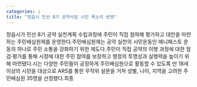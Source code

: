 ```yaml
---
categories: i
title: "정읍시 민선 8기 공약사업 시민 목소리 반영"
---
```

정읍시가 민선 8기 공약 실천계획 수립과정에 주민이 직접 참여해 평가하고 대안을 마련하는 주민배심원제를 운영한다.주민배심원제는 공약 실천의 시민운동인 매니페스토 운동의 하나로 주민 소통을 강화하기 위한 제도다.주민이 직접 공약의 이행 과정에 대한 점검·평가를 통해 시정에 대한 주민 참여를 보장하고 행정의 투명성과 실행력을 높이기 위해 마련됐다.시는 다양한 주민들이 공정하게 주민배심원으로 활동할 수 있도록 만 18세 이상의 시민을 대상으로 ARS를 통한 무작위 설문을 거쳐 성별, 나이, 지역을 고려한 주민배심원 35명을 선정했다.최종